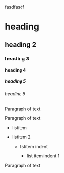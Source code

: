 fasdfasdf

# heading

## heading 2

### heading 3

#### heading 4

##### heading 5

###### heading 6

Paragraph of text

Paragraph of text

*   listitem

*   listitem 2

    *   listitem indent

        *   list item indent 1

Paragraph of text

```
```
